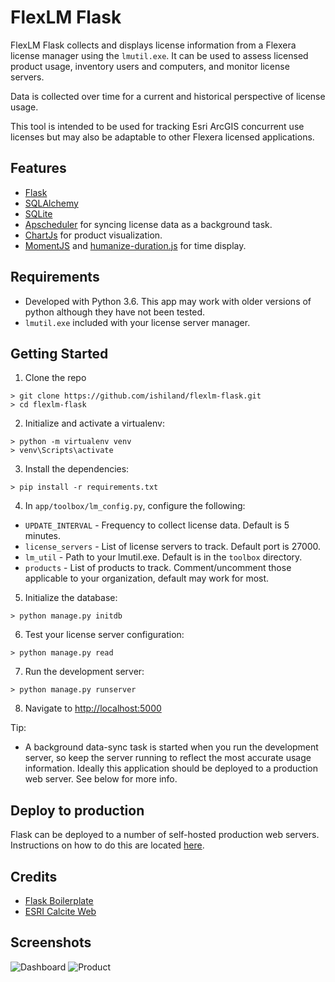 FlexLM Flask
============

FlexLM Flask collects and displays license information from a Flexera license manager using the `lmutil.exe`. It can be used to assess licensed product usage, inventory users and computers, and monitor license servers.

Data is collected over time for a current and historical perspective of license usage.

This tool is intended to be used for tracking Esri ArcGIS concurrent use licenses but may also be adaptable to other Flexera licensed applications.


## Features
 * [Flask](http://flask.pocoo.org/)
 * [SQLAlchemy](https://www.sqlalchemy.org/)
 * [SQLite](https://www.sqlite.org/)
 * [Apscheduler](https://apscheduler.readthedocs.io/en/latest/) for syncing license data as a background task.
 * [ChartJs](http://www.chartjs.org/) for product visualization.
 * [MomentJS](https://momentjs.com/) and [humanize-duration.js](https://evanhahn.github.io/HumanizeDuration.js/) for time display.

## Requirements
 * Developed with Python 3.6. This app may work with older versions of python although they have not been tested.
 * `lmutil.exe` included with your license server manager.

## Getting Started

1. Clone the repo
  ```
  > git clone https://github.com/ishiland/flexlm-flask.git
  > cd flexlm-flask
  ```

2. Initialize and activate a virtualenv:
  ```
  > python -m virtualenv venv
  > venv\Scripts\activate
  ```

3. Install the dependencies:
  ```
  > pip install -r requirements.txt
  ```
  
4. In `app/toolbox/lm_config.py`, configure the following:
  * `UPDATE_INTERVAL` - Frequency to collect license data. Default is 5 minutes.
  * `license_servers` - List of license servers to track. Default port is 27000.
  * `lm_util` - Path to your lmutil.exe. Default is in the `toolbox` directory.
  * `products` - List of products to track. Comment/uncomment those applicable to your organization, default may work for most.
    
5. Initialize the database:
  ```
  > python manage.py initdb
  ```

6. Test your license server configuration:
  ```
  > python manage.py read
  ```


7. Run the development server:
  ```
  > python manage.py runserver
  ```

8. Navigate to [http://localhost:5000](http://localhost:5000)


Tip:
 * A background data-sync task is started when you run the development server, so keep the server running to reflect the most accurate usage information. Ideally this application should be deployed to a production web server. See below for more info.

## Deploy to production
Flask can be deployed to a number of self-hosted production web servers. Instructions on how to do this are located [here](http://flask.pocoo.org/docs/0.12/deploying/).


## Credits
 * [Flask Boilerplate](https://github.com/MaxHalford/flask-boilerplate)
 * [ESRI Calcite Web](https://esri.github.io/calcite-web/)

## Screenshots

![Dashboard](https://ishiland.github.io/flexlm-flask/screenshots/dashboard.png)
![Product](https://ishiland.github.io/flexlm-flask/screenshots/product.png)